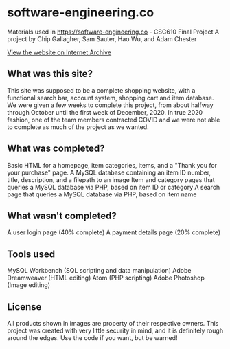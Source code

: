 # software-engineering.co
Materials used in https://software-engineering.co - CSC610 Final Project
A project by Chip Gallagher, Sam Sauter, Hao Wu, and Adam Chester

[View the website on Internet Archive](https://web.archive.org/web/20201229200521/http://software-engineering.co/homepage/homepage.html)

## What was this site?
This site was supposed to be a complete shopping website, with a functional search bar, account system, shopping cart and item database.
We were given a few weeks to complete this project, from about halfway through October until the first week of December, 2020.
In true 2020 fashion, one of the team members contracted COVID and we were not able to complete as much of the project as we wanted.
## What was completed?
Basic HTML for a homepage, item categories, items, and a "Thank you for your purchase" page.
A MySQL database containing an item ID number, title, description, and a filepath to an image
Item and category pages that queries a MySQL database via PHP, based on item ID or category
A search page that queries a MySQL database via PHP, based on item name
## What wasn't completed?
A user login page (40% complete)
A payment details page (20% complete)
## Tools used
MySQL Workbench (SQL scripting and data manipulation)
Adobe Dreamweaver (HTML editing)
Atom (PHP scripting)
Adobe Photoshop (Image editing)
## License
All products shown in images are property of their respective owners.
This project was created with very little security in mind, and it is definitely rough around the edges. Use the code if you want, but be warned!
